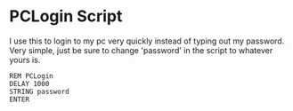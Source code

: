 # PCLogin Script

I use this to login to my pc very quickly instead of typing out my password. Very simple, just be sure to change 'password' in the script to whatever yours is.

```
REM PCLogin
DELAY 1000
STRING password
ENTER
```
